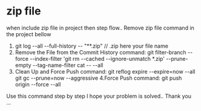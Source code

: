 # zip file 

when include zip file in project then step flow.. Remove zip file command in the project bellow

1. git log --all --full-history -- "**.zip"   // .zip here your file name
2. Remove the File from the Commit History command:  git filter-branch --force --index-filter 'git rm --cached --ignore-unmatch *.zip' --prune-empty --tag-name-filter cat -- --all
3.  Clean Up and Force Push command: 
git reflog expire --expire=now --all
git gc --prune=now --aggressive
4.Force Push command:  git push origin --force --all

Use this command step by step I hope your problem is solved..
Thank you ...


